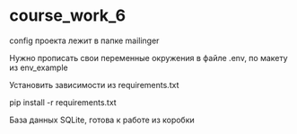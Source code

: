 # course_work_6

config проекта лежит в папке mailinger

Нужно прописать свои переменные окружения в файле .env, по макету из env_example

Установить зависимости из requirements.txt

pip install -r requirements.txt

База данных SQLite, готова к работе из коробки